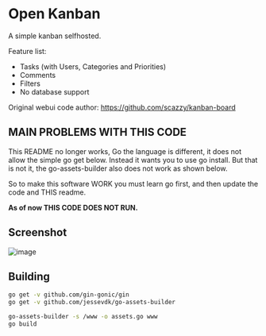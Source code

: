 # Open Kanban

A simple kanban selfhosted.

Feature list:

* Tasks (with Users, Categories and Priorities)
* Comments
* Filters
* No database support

Original webui code author: https://github.com/scazzy/kanban-board

## MAIN PROBLEMS WITH THIS CODE
This README no longer works, Go the language is different, it does not allow the simple go get below.
Instead it wants you to use go install.
But that is not it, the go-assets-builder also does not work as shown below.

So to make this software WORK you must learn go first, and then update the code and THIS readme.

**As of now THIS CODE DOES NOT RUN.**

## Screenshot

![image](https://user-images.githubusercontent.com/561184/162066838-df45e389-07c4-49b8-831c-6520d0c79af8.png)

## Building

```bash
go get -v github.com/gin-gonic/gin
go get -v github.com/jessevdk/go-assets-builder

go-assets-builder -s /www -o assets.go www
go build
```
